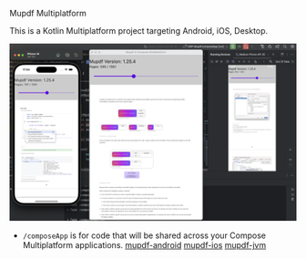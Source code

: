Mupdf Multiplatform

This is a Kotlin Multiplatform project targeting Android, iOS, Desktop.

![image.png](image.png)

* `/composeApp` is for code that will be shared across your Compose Multiplatform applications.
[mupdf-android](mupdf-android)
[mupdf-ios](mupdf-ios)
[mupdf-jvm](mupdf-jvm)


